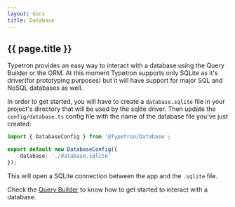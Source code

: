```yaml
---
layout: docs
title: Database
---
```


## {{ page.title }}

Typetron provides an easy way to interact with a database using the Query Builder or the ORM. At this moment 
Typetron supports only SQLite as it's driver(for prototyping purposes) but it will have support for major SQL
and NoSQL databases as well. 

In order to get started, you will have to create a `database.sqlite` file in your project's directory that
will be used by the sqlite driver. Then update the `config/database.ts` config file with the name of the
database file you've just created:

```ts
import { DatabaseConfig } from '@Typetron/Database';

export default new DatabaseConfig({
    database: './database.sqlite'
});
```

This will open a SQLite connection between the app and the `.sqlite` file. 

Check the [Query Builder](/docs/query-builder) to know how to get started to interact with a database. 
